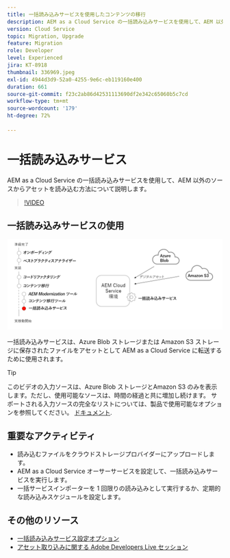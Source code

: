 ```yaml
---
title: 一括読み込みサービスを使用したコンテンツの移行
description: AEM as a Cloud Service の一括読み込みサービスを使用して、AEM 以外のソースからアセットを読み込む方法について説明します。
version: Cloud Service
topic: Migration, Upgrade
feature: Migration
role: Developer
level: Experienced
jira: KT-8918
thumbnail: 336969.jpeg
exl-id: 4944d3d9-52a0-4255-9e6c-eb119160e400
duration: 661
source-git-commit: f23c2ab86d42531113690df2e342c65060b5c7cd
workflow-type: tm+mt
source-wordcount: '179'
ht-degree: 72%

---
```


# 一括読み込みサービス

AEM as a Cloud Service の一括読み込みサービスを使用して、AEM 以外のソースからアセットを読み込む方法について説明します。



>[!VIDEO](https://video.tv.adobe.com/v/336969?quality=12&learn=on)

## 一括読み込みサービスの使用

![一括読み込みサービスのライフサイクル](../assets/bulk-import-service.png)

一括読み込みサービスは、Azure Blob ストレージまたは Amazon S3 ストレージに保存されたファイルをアセットとして AEM as a Cloud Service に転送するために使用されます。

>[!TIP]
>
> このビデオの入力ソースは、Azure Blob ストレージとAmazon S3 のみを表示します。ただし、使用可能なソースは、時間の経過と共に増加し続けます。 サポートされる入力ソースの完全なリストについては、製品で使用可能なオプションを参照してください。 [ドキュメント](https://experienceleague.adobe.com/docs/experience-manager-cloud-service/content/assets/manage/add-assets.html#bulk-upload).

## 重要なアクティビティ

+ 読み込むファイルをクラウドストレージプロバイダーにアップロードします。
+ AEM as a Cloud Service オーサーサービスを設定して、一括読み込みサービスを実行します。
+ 一括サービスインポーターを 1 回限りの読み込みとして実行するか、定期的な読み込みスケジュールを設定します。

## その他のリソース

+ [一括読み込みサービス設定オプション](https://experienceleague.adobe.com/docs/experience-manager-cloud-service/content/assets/manage/add-assets.html?lang=ja#configure-bulk-ingestor-tool)
+ [アセット取り込みに関する Adobe Developers Live セッション](https://experienceleague.adobe.com/docs/adobe-developers-live-events/events/2021/feb2021/asset-bulk-ingestion.html?lang=ja)

